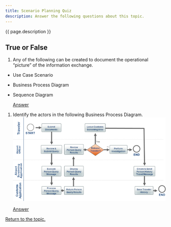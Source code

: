 ```yaml
---
title: Scenario Planning Quiz
description: Answer the following questions about this topic.
---
```


{{ page.description }}

## True or False

1. Any of the following can be created to document the operational “picture” of the information exchange.
- Use Case Scenario
- Business Process Diagram
- Sequence Diagram

    [Answer](answer-01)

1. Identify the actors in the following Business Process Diagram.
   ![Business Process Diagram Actors](knowledgecheck01.png)

    [Answer](answer-02)

[Return to the topic.](/training/iepd-developer/simple-iepd-tutorial/#scenario-planning-knowledge-check)